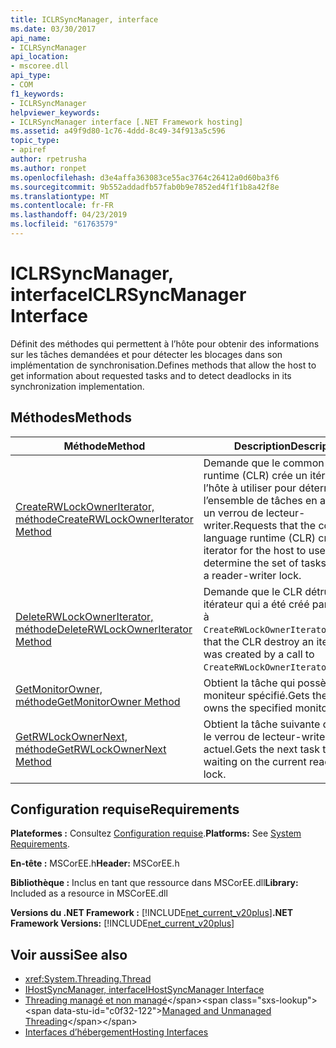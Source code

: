 ```yaml
---
title: ICLRSyncManager, interface
ms.date: 03/30/2017
api_name:
- ICLRSyncManager
api_location:
- mscoree.dll
api_type:
- COM
f1_keywords:
- ICLRSyncManager
helpviewer_keywords:
- ICLRSyncManager interface [.NET Framework hosting]
ms.assetid: a49f9d80-1c76-4ddd-8c49-34f913a5c596
topic_type:
- apiref
author: rpetrusha
ms.author: ronpet
ms.openlocfilehash: d3e4affa363083ce55ac3764c26412a0d60ba3f6
ms.sourcegitcommit: 9b552addadfb57fab0b9e7852ed4f1f1b8a42f8e
ms.translationtype: MT
ms.contentlocale: fr-FR
ms.lasthandoff: 04/23/2019
ms.locfileid: "61763579"
---
```

# <a name="iclrsyncmanager-interface"></a><span data-ttu-id="c0f32-102">ICLRSyncManager, interface</span><span class="sxs-lookup"><span data-stu-id="c0f32-102">ICLRSyncManager Interface</span></span>
<span data-ttu-id="c0f32-103">Définit des méthodes qui permettent à l’hôte pour obtenir des informations sur les tâches demandées et pour détecter les blocages dans son implémentation de synchronisation.</span><span class="sxs-lookup"><span data-stu-id="c0f32-103">Defines methods that allow the host to get information about requested tasks and to detect deadlocks in its synchronization implementation.</span></span>  
  
## <a name="methods"></a><span data-ttu-id="c0f32-104">Méthodes</span><span class="sxs-lookup"><span data-stu-id="c0f32-104">Methods</span></span>  
  
|<span data-ttu-id="c0f32-105">Méthode</span><span class="sxs-lookup"><span data-stu-id="c0f32-105">Method</span></span>|<span data-ttu-id="c0f32-106">Description</span><span class="sxs-lookup"><span data-stu-id="c0f32-106">Description</span></span>|  
|------------|-----------------|  
|[<span data-ttu-id="c0f32-107">CreateRWLockOwnerIterator, méthode</span><span class="sxs-lookup"><span data-stu-id="c0f32-107">CreateRWLockOwnerIterator Method</span></span>](iclrsyncmanager-createrwlockowneriterator-method.md)|<span data-ttu-id="c0f32-108">Demande que le common language runtime (CLR) crée un itérateur pour l’hôte à utiliser pour déterminer l’ensemble de tâches en attente sur un verrou de lecteur-writer.</span><span class="sxs-lookup"><span data-stu-id="c0f32-108">Requests that the common language runtime (CLR) create an iterator for the host to use to determine the set of tasks waiting on a reader-writer lock.</span></span>|  
|[<span data-ttu-id="c0f32-109">DeleteRWLockOwnerIterator, méthode</span><span class="sxs-lookup"><span data-stu-id="c0f32-109">DeleteRWLockOwnerIterator Method</span></span>](iclrsyncmanager-deleterwlockowneriterator-method.md)|<span data-ttu-id="c0f32-110">Demande que le CLR détruise un itérateur qui a été créé par un appel à `CreateRWLockOwnerIterator`.</span><span class="sxs-lookup"><span data-stu-id="c0f32-110">Requests that the CLR destroy an iterator that was created by a call to `CreateRWLockOwnerIterator`.</span></span>|  
|[<span data-ttu-id="c0f32-111">GetMonitorOwner, méthode</span><span class="sxs-lookup"><span data-stu-id="c0f32-111">GetMonitorOwner Method</span></span>](iclrsyncmanager-getmonitorowner-method.md)|<span data-ttu-id="c0f32-112">Obtient la tâche qui possède le moniteur spécifié.</span><span class="sxs-lookup"><span data-stu-id="c0f32-112">Gets the task that owns the specified monitor.</span></span>|  
|[<span data-ttu-id="c0f32-113">GetRWLockOwnerNext, méthode</span><span class="sxs-lookup"><span data-stu-id="c0f32-113">GetRWLockOwnerNext Method</span></span>](iclrsyncmanager-getrwlockownernext-method.md)|<span data-ttu-id="c0f32-114">Obtient la tâche suivante qui attend le verrou de lecteur-writer actuel.</span><span class="sxs-lookup"><span data-stu-id="c0f32-114">Gets the next task that is waiting on the current reader-writer lock.</span></span>|  
  
## <a name="requirements"></a><span data-ttu-id="c0f32-115">Configuration requise</span><span class="sxs-lookup"><span data-stu-id="c0f32-115">Requirements</span></span>  
 <span data-ttu-id="c0f32-116">**Plateformes :** Consultez [Configuration requise](../../get-started/system-requirements.md).</span><span class="sxs-lookup"><span data-stu-id="c0f32-116">**Platforms:** See [System Requirements](../../get-started/system-requirements.md).</span></span>  
  
 <span data-ttu-id="c0f32-117">**En-tête :** MSCorEE.h</span><span class="sxs-lookup"><span data-stu-id="c0f32-117">**Header:** MSCorEE.h</span></span>  
  
 <span data-ttu-id="c0f32-118">**Bibliothèque :** Inclus en tant que ressource dans MSCorEE.dll</span><span class="sxs-lookup"><span data-stu-id="c0f32-118">**Library:** Included as a resource in MSCorEE.dll</span></span>  
  
 <span data-ttu-id="c0f32-119">**Versions du .NET Framework :** [!INCLUDE[net_current_v20plus](../../../../includes/net-current-v20plus-md.md)]</span><span class="sxs-lookup"><span data-stu-id="c0f32-119">**.NET Framework Versions:** [!INCLUDE[net_current_v20plus](../../../../includes/net-current-v20plus-md.md)]</span></span>  
  
## <a name="see-also"></a><span data-ttu-id="c0f32-120">Voir aussi</span><span class="sxs-lookup"><span data-stu-id="c0f32-120">See also</span></span>

- <xref:System.Threading.Thread>
- [<span data-ttu-id="c0f32-121">IHostSyncManager, interface</span><span class="sxs-lookup"><span data-stu-id="c0f32-121">IHostSyncManager Interface</span></span>](ihostsyncmanager-interface.md)
- <span data-ttu-id="c0f32-122">[Threading managé et non managé](https://docs.microsoft.com/previous-versions/dotnet/netframework-4.0/5s8ee185(v=vs.100))</span><span class="sxs-lookup"><span data-stu-id="c0f32-122">[Managed and Unmanaged Threading](https://docs.microsoft.com/previous-versions/dotnet/netframework-4.0/5s8ee185(v=vs.100))</span></span>
- [<span data-ttu-id="c0f32-123">Interfaces d’hébergement</span><span class="sxs-lookup"><span data-stu-id="c0f32-123">Hosting Interfaces</span></span>](hosting-interfaces.md)
